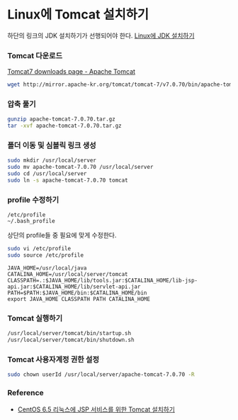 # Linux에 Tomcat 설치하기

하단의 링크의 JDK 설치하기가 선행되어야 한다.
[Linux에 JDK 설치하기](./jdk-installation-for-linux.md)

### Tomcat 다운로드

[Tomcat7 downloads page - Apache Tomcat](http://tomcat.apache.org/download-70.cgi)

```bash
wget http://mirror.apache-kr.org/tomcat/tomcat-7/v7.0.70/bin/apache-tomcat-7.0.70.tar.gz
```

### 압축 풀기

```bash
gunzip apache-tomcat-7.0.70.tar.gz
tar -xvf apache-tomcat-7.0.70.tar.gz
```

### 폴더 이동 및 심볼릭 링크 생성

```bash
sudo mkdir /usr/local/server
sudo mv apache-tomcat-7.0.70 /usr/local/server
sudo cd /usr/local/server
sudo ln -s apache-tomcat-7.0.70 tomcat
```

### profile 수정하기

```
/etc/profile
~/.bash_profile
```

상단의 profile들 중 필요에 맞게 수정한다.

```bash
sudo vi /etc/profile
sudo source /etc/profile
```

```
JAVA_HOME=/usr/local/java
CATALINA_HOME=/usr/local/server/tomcat
CLASSPATH=.:$JAVA_HOME/lib/tools.jar:$CATALINA_HOME/lib-jsp-api.jar:$CATALINA_HOME/lib/servlet-api.jar
PATH=$PATH:$JAVA_HOME/bin:$CATALINA_HOME/bin
export JAVA_HOME CLASSPATH PATH CATALINA_HOME
```

### Tomcat 실행하기

```bash
/usr/local/server/tomcat/bin/startup.sh
/usr/local/server/tomcat/bin/shutdown.sh
```

### Tomcat 사용자계정 권한 설정

```bash
sudo chown userId /usr/local/server/apache-tomcat-7.0.70 -R
```

### Reference

* [CentOS 6.5 리눅스에 JSP 서비스를 위한 Tomcat 설치하기](http://luckyyowu.tistory.com/124)